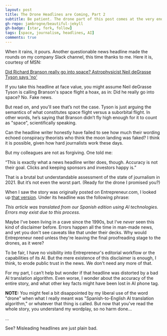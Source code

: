 ```yaml
---
layout: post
title: The Drone Headlines are Coming, Part 2
subtitle: Be patient. The drone part of this post comes at the very end.
gh-repo: jambrogne/beautiful-jekyll
gh-badge: [star, fork, follow]
tags: [space, journalism, headlines, AI]
comments: true
---
```


When it rains, it pours. Another questionable news headline made the rounds on my company Slack channel, this time thanks to me. Here it is, courtesy of MSN:

[Did Richard Branson really go into space? Astrophysicist Neil deGrasse Tyson says 'no'](https://www.msn.com/en-us/news/technology/did-richard-branson-really-go-into-space-astrophysicist-neil-degrasse-tyson-says-no/ar-AAM9p3C?ocid=BingNewsSearch)

If you take this headline at face value, you might assume Neil deGrasse Tyson is calling Branson's space flight a hoax, as in: Did he really go into space? No. Fake news.

But read on, and you'll see that’s not the case. Tyson is just arguing the semantics of what constitutes space flight versus a suborbital flight. In other words, he’s saying that Branson didn’t fly high enough for it to count as "space", scientifically speaking.

Can the headline writer honestly have failed to see how much their wording echoed conspiracy theorists who think the moon landing was faked? I think it is possible, given how hard journalists work these days.

 But my colleagues are not as forgiving. One told me:

“This is exactly what a news headline writer does, though. Accuracy is not their goal. Clicks and keeping sponsors and investors happy is.”

That is a brutal but understandable assessment of the state of journalism in 2021. But it’s not even the worst part. (Ready for the drone I promised you?)

When I saw the story was originally posted on Entrepreneur.com, I looked up [that version](https://www.entrepreneur.com/article/377212). Under its headline was the following phrase:

*This article was translated from our Spanish edition using AI technologies. Errors may exist due to this process.*

Maybe I've been living in a cave since the 1990s, but I‘ve *never* seen this kind of disclaimer before. Errors happen all the time in man-made news, and yet you don't see caveats like that under their decks. Why would Entrepreneur need unless they're leaving the final proofreading stage to the drones, as it were?

To be fair, I have no visibility into Entrepreneur's editorial workflow or the capabilities of its AI. But the mere existence of this disclaimer is enough, I think, to erode public trust in the news. We don't need any more of that.

For my part, I can’t help but wonder if that headline was distorted by a bad AI translation algorithm. Even worse, I wonder about the accuracy of the entire story, and what other key facts might have been lost in AI phone tag. 

**NOTE:** You might feel a bit disappointed by my liberal use of the word "drone" when what I really meant was "Spanish-to-English AI translation algorithm," or whatever that thing is called. But now that you've read the whole story, you understand my wordplay, so no harm done...

...

See? Misleading headlines are just plain bad.

